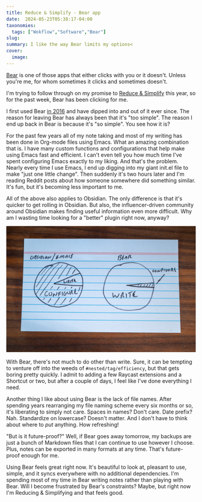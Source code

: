 ```yaml
---
title: Reduce & Simplify - Bear app
date:  2024-05-23T05:38:17-04:00
taxonomies:
  tags: ["Wokflow","Software","Bear"]
slug: 
summary: I like the way Bear limits my options<
cover:
  image: 
---
```



[Bear](https://bear.app) is one of those apps that either clicks with you or it doesn't. Unless you're me, for whom sometimes it clicks and sometimes doesn't.

I'm trying to follow through on my promise to [Reduce & Simplify](https://baty.net/journal/2023/12/31/reduce-and-simplify) this year, so for the past week, Bear has been clicking for me.

I first used Bear [in 2016](https://archive.baty.net/2016/bear-is-a-very-nice-notetaking-app/) and have dipped into and out of it ever since. The reason for leaving Bear has always been that it's "too simple". The reason I end up back in Bear is because it's "so simple". You see how it is?

For the past few years all of my note taking and most of my writing has been done in Org-mode files using Emacs. What an amazing combination that is. I have many custom functions and configurations that help make using Emacs fast and efficient. I can't even tell you how much time I've spent configuring Emacs exactly to my liking. And that's the problem. Nearly every time I use Emacs, I end up digging into my giant init.el file to make "just one little change". Then suddenly it's two hours later and I'm reading Reddit posts about how someone somewhere did something similar. It's fun, but it's becoming less important to me.

All of the above also applies to Obsidian. The only difference is that it's quicker to get rolling in Obsidian. But also, the influencer-driven community around Obsidian makes finding useful information even more difficult. Why am I wasting time looking for a "better" plugin right now, anyway?

![Time spent configuring vs writing in Obsidian or Emacs vs Bear](diagram.jpg "Time spent configuring vs writing in Obsidian or Emacs vs Bear")

With Bear, there's not much to do other than write. Sure, it can be tempting to venture off into the weeds of `#nested/tag/efficiency`, but that gets boring pretty quickly. I admit to adding a few Raycast extensions and a Shortcut or two, but after a couple of days, I feel like I've done everything I need.

Another thing I like about using Bear is the lack of file names. After spending years rearranging my file naming scheme every six months or so, it's liberating to simply not care. Spaces in names? Don't care. Date prefix? Nah. Standardize on lowercase? Doesn't matter. And I don't have to think about where to _put_ anything. How refreshing!

"But is it future-proof?" Well, if Bear goes away tomorrow, my backups are just a bunch of Markdown files that I can continue to use however I choose. Plus, notes can be exported in many formats at any time. That's future-proof enough for me. 

Using Bear feels great right now. It's beautiful to look at, pleasant to use, simple, and it syncs everywhere with no additional dependencies. I'm spending most of my time in Bear writing notes rather than playing with Bear. Will I become frustrated by Bear's constraints? Maybe, but right now I'm Reducing & Simplifying and that feels good.

